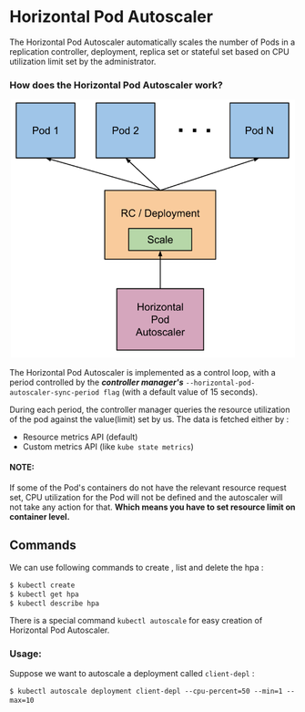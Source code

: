 # Horizontal Pod Autoscaler 

The Horizontal Pod Autoscaler automatically scales the number of Pods in a replication controller, deployment, replica set or stateful set based on CPU utilization limit set by the administrator.

### How does the Horizontal Pod Autoscaler work? 

<p align="center"><img src="https://github.com/karankumarshreds/KubernetesMicroservices/blob/master/img/hpa.PNG" width="500"/></p>

The Horizontal Pod Autoscaler is implemented as a control loop, with a period controlled by the ***controller manager's*** ```--horizontal-pod-autoscaler-sync-period flag``` (with a default value of 15 seconds).

During each period, the controller manager queries the resource utilization of the pod against the value(limit) set by us.
The data is fetched either by : 

- Resource metrics API (default)
- Custom metrics API (like ```kube state metrics```)

#### NOTE: 
If some of the Pod's containers do not have the relevant resource request set, CPU utilization for the Pod will not be defined and the autoscaler will not take any action for that. **Which means you have to set resource limit on container level.**

## Commands 

We can use following commands to create , list and delete the hpa : 

```
$ kubectl create 
$ kubectl get hpa 
$ kubectl describe hpa 
```

There is a special command ```kubectl autoscale``` for easy creation of Horizontal Pod Autoscaler.

### Usage: 

Suppose we want to autoscale a deployment called ```client-depl``` : 

```
$ kubectl autoscale deployment client-depl --cpu-percent=50 --min=1 --max=10
```



